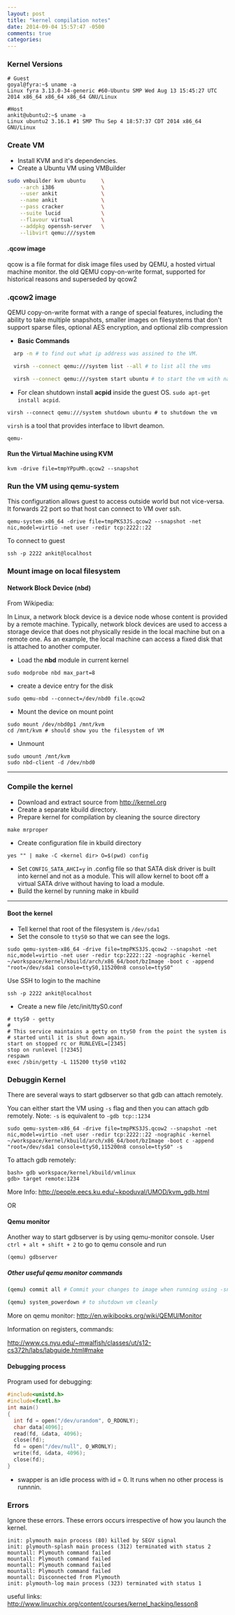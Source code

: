 ```yaml
---
layout: post
title: "kernel compilation notes"
date: 2014-09-04 15:57:47 -0500
comments: true
categories: 
---
```


### Kernel Versions
```
# Guest
goyal@fyra:~$ uname -a
Linux fyra 3.13.0-34-generic #60-Ubuntu SMP Wed Aug 13 15:45:27 UTC 2014 x86_64 x86_64 x86_64 GNU/Linux

#Host
ankit@ubuntu2:~$ uname -a
Linux ubuntu2 3.16.1 #1 SMP Thu Sep 4 18:57:37 CDT 2014 x86_64 GNU/Linux
```

### Create VM

- Install KVM and it's dependencies.
- Create a Ubuntu VM using VMBuilder

```sh
sudo vmbuilder kvm ubuntu     \
    --arch i386               \
    --user ankit              \
    --name ankit              \
    --pass cracker            \
    --suite lucid             \
    --flavour virtual         \
    --addpkg openssh-server   \
    --libvirt qemu:///system
```

#### .qcow image
qcow is a file format for disk image files used by QEMU, a hosted virtual machine monitor. 
the old QEMU copy-on-write format, supported for historical reasons and superseded by qcow2

### .qcow2 image
QEMU copy-on-write format with a range of special features, including the ability to take multiple snapshots, smaller images on filesystems that don't support sparse files, optional AES encryption, and optional zlib compression

- **Basic Commands**

```sh
  arp -n # to find out what ip address was assined to the VM.

  virsh --connect qemu:///system list --all # to list all the vms

  virsh --connect qemu:///system start ubuntu # to start the vm with name ubuntu
```
- For clean shutdown install **acpid** inside the guest OS. `sudo apt-get install acpid`.

```
virsh --connect qemu:///system shutdown ubuntu # to shutdown the vm
```

`virsh` is a tool that provides interface to libvrt deamon.

`qemu-`

#### Run the Virtual Machine using KVM

```
kvm -drive file=tmpYPpuMh.qcow2 --snapshot
```
### Run the VM using qemu-system

This configuration allows guest to access outside world but not vice-versa. It forwards 22 port so that host can connect to VM over ssh.
```
qemu-system-x86_64 -drive file=tmpPKS3JS.qcow2 --snapshot -net nic,model=virtio -net user -redir tcp:2222::22
```

To connect to guest
```
ssh -p 2222 ankit@localhost
```

### Mount image on local filesystem

#### Network Block Device (nbd)

From Wikipedia:

In Linux, a network block device is a device node whose content is provided by a remote machine. Typically, network block devices are used to access a storage device that does not physically reside in the local machine but on a remote one. As an example, the local machine can access a fixed disk that is attached to another computer.


* Load the **nbd** module in current kernel

```
sudo modprobe nbd max_part=8
```
* create a device entry for the disk
```
sudo qemu-nbd --connect=/dev/nbd0 file.qcow2
```

* Mount the device on mount point
```
sudo mount /dev/nbd0p1 /mnt/kvm
cd /mnt/kvm # should show you the filesystem of VM
```

* Unmount
```
sudo umount /mnt/kvm
sudo nbd-client -d /dev/nbd0
```

---

### Compile the kernel

* Download and extract source from http://kernel.org
* Create a separate kbuild directory.
* Prepare kernel for compilation by cleaning the source directory
```
make mrproper
```
* Create configuration file in kbuild directory
```
yes "" | make -C <kernel dir> O=$(pwd) config
```
* Set `CONFIG_SATA_AHCI=y` in .config file so that SATA disk driver is built into kernel and not as a module. This will allow kernel to boot off a virtual SATA drive without having to load a module.
* Build the kernel by running make in kbuild

---

#### Boot the kernel

* Tell kernel that root of the filesystem is `/dev/sda1`
* Set the console to `ttyS0` so that we can see the logs.

```
sudo qemu-system-x86_64 -drive file=tmpPKS3JS.qcow2 --snapshot -net nic,model=virtio -net user -redir tcp:2222::22 -nographic -kernel ~/workspace/kernel/kbuild/arch/x86_64/boot/bzImage -boot c -append "root=/dev/sda1 console=ttyS0,115200n8 console=ttyS0"
```
Use SSH to login to the machine
```
ssh -p 2222 ankit@localhost
```

* Create a new file /etc/init/ttyS0.conf
```
# ttyS0 - getty
#
# This service maintains a getty on ttyS0 from the point the system is
# started until it is shut down again.
start on stopped rc or RUNLEVEL=[2345]
stop on runlevel [!2345]
respawn
exec /sbin/getty -L 115200 ttyS0 vt102

```

### Debuggin Kernel

There are several ways to start gdbserver so that gdb can attach remotely.

You can either start the VM using `-s` flag and then you can attach gdb remotely. Note: `-s` is equivalent to `-gdb tcp::1234`
```
sudo qemu-system-x86_64 -drive file=tmpPKS3JS.qcow2 --snapshot -net nic,model=virtio -net user -redir tcp:2222::22 -nographic -kernel ~/workspace/kernel/kbuild/arch/x86_64/boot/bzImage -boot c -append "root=/dev/sda1 console=ttyS0,115200n8 console=ttyS0" -s
```

To attach gdb remotely:
```
bash> gdb workspace/kernel/kbuild/vmlinux
gdb> target remote:1234
```
More Info: http://people.eecs.ku.edu/~kpoduval/UMOD/kvm_gdb.html

OR

#### Qemu monitor
Another way to start gdbserver is by using qemu-monitor console. User `ctrl + alt + shift + 2` to go to qemu console and run
```
(qemu) gdbserver
```

##### Other useful qemu monitor commands

```sh
(qemu) commit all # Commit your changes to image when running using -snapshot option

(qemu) system_powerdown # to shutdown vm cleanly

```
More on qemu monitor: http://en.wikibooks.org/wiki/QEMU/Monitor

Information on registers, commands:

http://www.cs.nyu.edu/~mwalfish/classes/ut/s12-cs372h/labs/labguide.html#make


#### Debugging process

Program used for debugging:

```c
#include<unistd.h>
#include<fcntl.h>
int main()
{
  int fd = open("/dev/urandom", O_RDONLY);
  char data[4096];
  read(fd, &data, 4096);
  close(fd);
  fd = open("/dev/null", O_WRONLY);
  write(fd, &data, 4096);
  close(fd);
}
```

* swapper is an idle process with id = 0. It runs when no other process is runnnin.


### Errors

Ignore these errors. These errors occurs irrespective of how you launch the kernel.

```
init: plymouth main process (80) killed by SEGV signal
init: plymouth-splash main process (312) terminated with status 2
mountall: Plymouth command failed
mountall: Plymouth command failed
mountall: Plymouth command failed
mountall: Plymouth command failed
mountall: Disconnected from Plymouth
init: plymouth-log main process (323) terminated with status 1
```

useful links:
http://www.linuxchix.org/content/courses/kernel_hacking/lesson8


